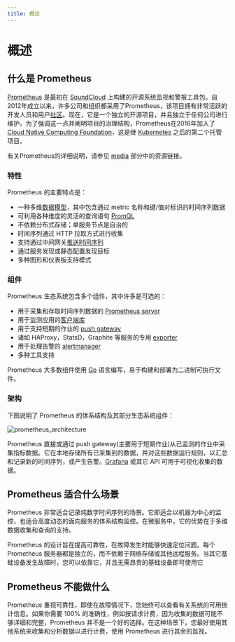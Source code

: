 ```yaml
---
title: 概述
---
```


# 概述

## 什么是 Prometheus <a id="what-is-prometheus"></a>

[Prometheus](https://github.com/prometheus) 是最初在 [SoundCloud](https://soundcloud.com/) 上构建的开源系统监视和警报工具包。自2012年成立以来，许多公司和组织都采用了Prometheus，该项目拥有非常活跃的开发人员和用户[社区](https://prometheus.io/community)。现在，它是一个独立的开源项目，并且独立于任何公司进行维护。为了强调这一点并阐明项目的治理结构，Prometheus在2016年加入了 [Cloud Native Computing Foundation](https://cncf.io/)，这是继 [Kubernetes](https://kubernetes.io/) 之后的第二个托管项目。

有关Prometheus的详细说明，请参见 [media](roadmap.md) 部分中的资源链接。

### 特性 <a id="features"></a>

Prometheus 的主要特点是：

* 一种多维[数据模型](../concepts/data_model.md)，其中包含通过 metric 名称和键/值对标识的时间序列数据
* 可利用各种维度的灵活的查询语句 [PromQL](../prometheus/querying/basics.md)
* 不依赖分布式存储；单服务节点是自治的
* 时间序列通过 HTTP 拉取方式进行收集
* 支持通过中间网关[推送时间序列](../practices/pushing.md)
* 通过服务发现或静态配置发现目标
* 多种图形和仪表板支持模式

### 组件 <a id="components"></a>

Prometheus 生态系统包含多个组件，其中许多是可选的：

* 用于采集和存取时间序列数据的 [Prometheus server](https://github.com/prometheus/prometheus)
* 用于监测应用的[客户端库](../alerting/clients.md)
* 用于支持短期的作业的 [push gateway](https://github.com/prometheus/pushgateway)
* 诸如 HAProxy，StatsD，Graphite 等服务的专用 [exporter](../instrumenting/exporters.md)
* 用于处理告警的 [alertmanager](https://github.com/prometheus/alertmanager)
* 多种工具支持

Prometheus 大多数组件使用 [Go](https://golang.org/) 语言编写，易于构建和部署为二进制可执行文件。

### 架构 <a id="architecture"></a>

下图说明了 Prometheus 的体系结构及其部分生态系统组件：

![prometheus\_architecture](https://prometheus.io/assets/architecture.png)

Prometheus 直接或通过 push gateway\(主要用于短期作业\)从已监测的作业中采集指标数据。它在本地存储所有已采集到的数据，并对这些数据运行规则，以汇总和记录新的时间序列，或产生告警。[Grafana](https://grafana.com/) 或其它 API 可用于可视化收集的数据。

## Prometheus 适合什么场景 <a id="when-does-it-fit"></a>

Prometheus 非常适合记录纯数字时间序列的场景。它即适合以机器为中心的监控，也适合高度动态的面向服务的体系结构监控。在微服务中，它的优势在于多维数据收集和查询的支持。

Prometheus 的设计旨在提高可靠性，在故障发生时能够快速定位问题。每个 Prometheus 服务器都是独立的，而不依赖于网络存储或其他远程服务。当其它基础设备发生故障时，您可以依靠它，并且无需昂贵的基础设备即可使用它

## Prometheus 不能做什么 <a id="when-does-it-not-fit"></a>

Prometheus 重视可靠性，即使在故障情况下，您始终可以查看有关系统的可用统计信息。如果你需要 100% 的准确性，例如按请求计费，因为收集的数据可能不够详细和完整，Prometheus 并不是一个好的选择。在这种场景下，您最好使用其他系统来收集和分析数据以进行计费，使用 Prometheus 进行其余的监视。

